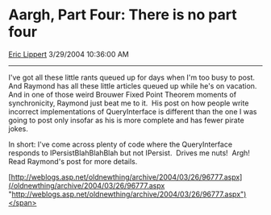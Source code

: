<div id="page">

# Aargh, Part Four: There is no part four

[Eric Lippert](https://social.msdn.microsoft.com/profile/Eric%20Lippert) 3/29/2004 10:36:00 AM

-----

<div id="content">

<span>I've got all these little rants queued up for days when I'm too busy to post.  And Raymond has all these little articles queued up while he's on vacation.  And in one of those weird Brouwer Fixed Point Theorem moments of synchronicity, Raymond just beat me to it.  His post on how people write incorrect implementations of QueryInterface is different than the one I was going to post only insofar as his is more complete and has fewer pirate jokes.</span>

<span>In short: I've come across plenty of code where the QueryInterface responds to IPersistBlahBlahBlah but not IPersist.  Drives me nuts\!  Argh\!  Read Raymond's post for more details. </span>

<span></span>

<span>[http://weblogs.asp.net/oldnewthing/archive/2004/03/26/96777.aspx](/oldnewthing/archive/2004/03/26/96777.aspx "http://weblogs.asp.net/oldnewthing/archive/2004/03/26/96777.aspx")</span>

</div>

</div>

